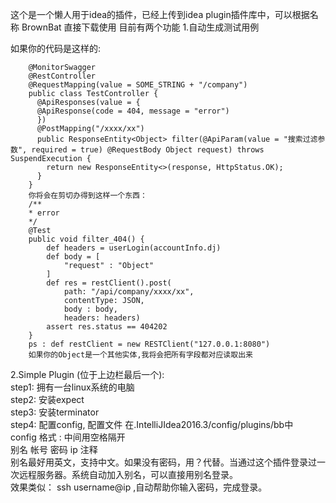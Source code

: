 这个是一个懒人用于idea的插件，已经上传到idea plugin插件库中，可以根据名称 BrownBat 直接下载使用
目前有两个功能
1.自动生成测试用例

如果你的代码是这样的:

        @MonitorSwagger  
        @RestController  
        @RequestMapping(value = SOME_STRING + "/company")  
        public class TestController {  
          @ApiResponses(value = {   
          @ApiResponse(code = 404, message = "error")   
          })   
          @PostMapping("/xxxx/xx")   
          public ResponseEntity<Object> filter(@ApiParam(value = "搜索过滤参数", required = true) @RequestBody Object request) throws SuspendExecution {   
            return new ResponseEntity<>(response, HttpStatus.OK);  
          }  
        }  
        你将会在剪切办得到这样一个东西：   
      	/**  
        * error   
        */   
        @Test   
        public void filter_404() {   
            def headers = userLogin(accountInfo.dj)   
            def body = [  
                "request" : "Object"  
            ]   
            def res = restClient().post(  
                path: "/api/company/xxxx/xx",   
                contentType: JSON,   
                body : body,   
                headers: headers)   
            assert res.status == 404202   
        }
        ps : def restClient = new RESTClient("127.0.0.1:8080")
        如果你的Object是一个其他实体,我将会把所有字段都对应读取出来
        
        
2.Simple Plugin (位于上边栏最后一个):  
step1: 拥有一台linux系统的电脑  
step2: 安装expect  
step3: 安装terminator  
step4: 配置config, 配置文件 在.IntelliJIdea2016.3/config/plugins/bb中  
config 格式 : 中间用空格隔开  
别名 帐号 密码 ip 注释  
别名最好用英文，支持中文。如果没有密码，用？代替。当通过这个插件登录过一次远程服务器。系统自动加入别名，可以直接用别名登录。  
效果类似： ssh username@ip ,自动帮助你输入密码，完成登录。

